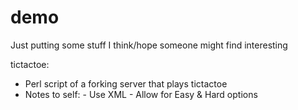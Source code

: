 demo
====

Just putting some stuff I think/hope someone might find interesting


tictactoe: 
- Perl script of a forking server that plays tictactoe
- Notes to self:  - Use XML 
                  - Allow for Easy & Hard options

